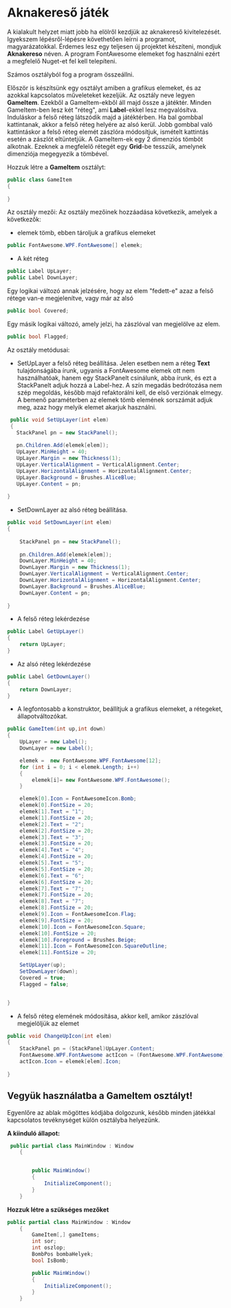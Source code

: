 # Aknakereső játék

A kialakult helyzet miatt jobb ha elölről kezdjük az aknakereső kivitelezését. Igyekszem lépésről-lépésre követhetően leírni a programot, magyarázatokkal. Érdemes lesz egy teljesen új projektet készíteni, mondjuk **Aknakereso** néven. A program FontAwesome elemeket fog használni ezért a megfelelő Nuget-et fel kell telepíteni.

Számos osztályból fog a program összeállni.

Először is készítsünk egy osztályt amiben a grafikus elemeket, és az azokkal kapcsolatos műveleteket kezeljük. Az osztály neve legyen **GameItem**. Ezekből a GameItem-ekből áll majd össze a játéktér. Minden GameItem-ben lesz két "réteg", ami **Label**-ekkel lesz megvalósítva. Induláskor a felső réteg látszódik majd a játéktérben. Ha bal gombbal kattintanak, akkor a felső réteg helyére az alsó kerül. Jobb gombbal való kattintáskor a felső réteg elemét zászlóra módosítjuk, ismételt kattintás esetén a zászlót eltüntetjük. A GameItem-ek egy 2 dimenziós tömböt alkotnak. Ezeknek a megfelelő rétegét egy **Grid**-be tesszük, amelynek dimenziója megegyezik a tömbével.


Hozzuk létre a **GameItem** osztályt:
```C#
public class GameItem
{
    
}
```
Az osztály mezői:
Az osztály mezőinek hozzáadása következik, amelyek a következők:
 - elemek tömb, ebben tároljuk a grafikus elemeket
 ```C#
 public FontAwesome.WPF.FontAwesome[] elemek;
 
 ```
 - A két réteg
 
 ```C#
 public Label UpLayer;
 public Label DownLayer;
 ```
 
 Egy logikai változó annak jelzésére, hogy az elem "fedett-e" azaz a felső rétege van-e megjelenítve, vagy már az alsó
 ```C#
 public bool Covered;
 ```
 Egy másik logikai változó, amely jelzi, ha zászlóval van megjelölve az elem.
 ```C#
 public bool Flagged;
 ```
Az osztály metódusai:

 - SetUpLayer a felső réteg beállítása. Jelen esetben nem a réteg **Text** tulajdonságába írunk, ugyanis a FontAwesome elemek ott nem használhatóak, hanem egy StackPanelt csinálunk, abba írunk, és ezt a StackPanelt adjuk hozzá a Label-hez. A szín megadás bedrótozása nem szép megoldás, később majd refaktorálni kell, de első verziónak elmegy. A bemenő paraméterben az elemek tömb elemének sorszámát adjuk meg, azaz hogy melyik elemet akarjuk használni.
 
 ```C#
  public void SetUpLayer(int elem)
  {
    StackPanel pn = new StackPanel();
            
    pn.Children.Add(elemek[elem]);
    UpLayer.MinHeight = 40;
    UpLayer.Margin = new Thickness(1);
    UpLayer.VerticalAlignment = VerticalAlignment.Center;
    UpLayer.HorizontalAlignment = HorizontalAlignment.Center;
    UpLayer.Background = Brushes.AliceBlue;
    UpLayer.Content = pn;
           
}
 ```
  - SetDownLayer az alsó réteg beállítása.
  
```C#
public void SetDownLayer(int elem)
{
            
    StackPanel pn = new StackPanel();
            
    pn.Children.Add(elemek[elem]);
    DownLayer.MinHeight = 40;
    DownLayer.Margin = new Thickness(1);
    DownLayer.VerticalAlignment = VerticalAlignment.Center;
    DownLayer.HorizontalAlignment = HorizontalAlignment.Center;
    DownLayer.Background = Brushes.AliceBlue;
    DownLayer.Content = pn;
           
}
```
 - A felső réteg lekérdezése
```C#
public Label GetUpLayer()
{
    return UpLayer;
}
```
- Az alsó réteg lekérdezése

```C#
public Label GetDownLayer()
{
    return DownLayer;
}
```
 - A legfontosabb a konstruktor, beállítjuk a grafikus elemeket, a rétegeket, állapotváltozókat.
 
```C#
public GameItem(int up,int down)
{
    UpLayer = new Label();
    DownLayer = new Label();

    elemek =  new FontAwesome.WPF.FontAwesome[12];
    for (int i = 0; i < elemek.Length; i++)
    {
        elemek[i]= new FontAwesome.WPF.FontAwesome();
    }

    elemek[0].Icon = FontAwesomeIcon.Bomb;
    elemek[0].FontSize = 20;
    elemek[1].Text = "1";
    elemek[1].FontSize = 20;
    elemek[2].Text = "2";
    elemek[2].FontSize = 20;
    elemek[3].Text = "3";
    elemek[3].FontSize = 20;
    elemek[4].Text = "4";
    elemek[4].FontSize = 20;
    elemek[5].Text = "5";
    elemek[5].FontSize = 20;
    elemek[6].Text = "6";
    elemek[6].FontSize = 20;
    elemek[7].Text = "7";
    elemek[7].FontSize = 20;
    elemek[8].Text = "7";
    elemek[8].FontSize = 20;
    elemek[9].Icon = FontAwesomeIcon.Flag;
    elemek[9].FontSize = 20;
    elemek[10].Icon = FontAwesomeIcon.Square;
    elemek[10].FontSize = 20;
    elemek[10].Foreground = Brushes.Beige;
    elemek[11].Icon = FontAwesomeIcon.SquareOutline;
    elemek[11].FontSize = 20;

    SetUpLayer(up);
    SetDownLayer(down);
    Covered = true;
    Flagged = false;


}
```
- A felső réteg elemének módosítása, akkor kell, amikor zászlóval megjelöljük az elemet

```C#
public void ChangeUpIcon(int elem)
{
    StackPanel pn = (StackPanel)UpLayer.Content;
    FontAwesome.WPF.FontAwesome actIcon = (FontAwesome.WPF.FontAwesome)pn.Children[0];
    actIcon.Icon = elemek[elem].Icon;     
            
}
```
## Vegyük használatba a GameItem osztályt!

Egyenlőre az ablak mögöttes kódjába dolgozunk, később minden játékkal kapcsolatos tevéknységet külön osztályba helyezünk.

**A kiinduló állapot:**

```C#
 public partial class MainWindow : Window
    {


        public MainWindow()
        {
            InitializeComponent();
        }
    }
```

**Hozzuk létre a szükséges mezőket**

```C#
public partial class MainWindow : Window
    {
        GameItem[,] gameItems;
        int sor;
        int oszlop;
        BombPos bombaHelyek;
        bool IsBomb;

        public MainWindow()
        {
            InitializeComponent();
        }
    }
```
